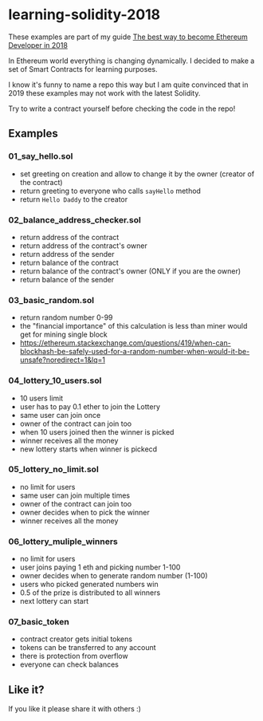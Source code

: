 # learning-solidity-2018

These examples are part of my guide [The best way to become Ethereum Developer in 2018](https://medium.com/@pbrudny/the-best-way-to-become-ethereum-solidity-developer-in-2018-5606e54646e6)


In Ethereum world everything is changing dynamically.
I decided to make a set of Smart Contracts for learning purposes.

I know it's funny to name a repo this way but I am quite convinced that in 2019 these examples may not work with the latest Solidity.

Try to write a contract yourself before checking the code in the repo!

## Examples

### 01_say_hello.sol
* set greeting on creation and allow to change it by the owner (creator of the contract)
* return greeting to everyone who calls `sayHello` method
* return `Hello Daddy` to the creator

### 02_balance_address_checker.sol
* return address of the contract
* return address of the contract's owner
* return address of the sender
* return balance of the contract
* return balance of the contract's owner (ONLY if you are the owner)
* return balance of the sender

### 03_basic_random.sol
* return random number 0-99
* the "financial importance" of this calculation is less than miner would get for mining single block
* https://ethereum.stackexchange.com/questions/419/when-can-blockhash-be-safely-used-for-a-random-number-when-would-it-be-unsafe?noredirect=1&lq=1

### 04_lottery_10_users.sol
* 10 users limit
* user has to pay 0.1 ether to join the Lottery
* same user can join once
* owner of the contract can join too
* when 10 users joined then the winner is picked
* winner receives all the money
* new lottery starts when winner is pickecd

### 05_lottery_no_limit.sol
* no limit for users   
* same user can join multiple times
* owner of the contract can join too
* owner decides when to pick the winner
* winner receives all the money

### 06_lottery_muliple_winners
* no limit for users
* user joins paying 1 eth and picking number 1-100
* owner decides when to generate random number (1-100) 
* users who picked generated numbers win
* 0.5 of the prize is distributed to all winners
* next lottery can start 

### 07_basic_token
* contract creator gets initial tokens
* tokens can be transferred to any account
* there is protection from overflow
* everyone can check balances

## Like it?
If you like it please share it with others :)

